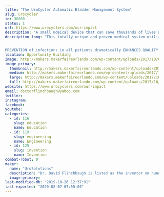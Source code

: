 ```yaml
---
title: "The UroCycler Automatic Bladder Management System"
slug: urocycler
id: 38800
status: 1
url: https://www.urocyclers.com/our-impact
description: "A small mdeical device that can save thousands of lives at a ridiculously low cost."
description-long: "This totally unique and proven medical system utilizes a precision, passive, low-cost, non-intrusive magnetic valve attached to the outer end of a Foley indwelling catheter, to serve as an external  PROSTHETIC sphincter muscle. In addition to preventing reflux of septic voided urine flowing back into the bladder from the collection bag, this system provides the benefit of sensing bladder filling pressure while allowing the bladder to fill and automatically flush out the body's liquid wastes in a NORMAL CYCLIC manner. The FDA-protocol observed results are amazing, because the REDUCTION IN Catheter-Associated Urinary Tract Infections (CAUTIs) has been proven to be 90.9%!


PREVENTION of infections in all patients dramatically ENHANCES QUALITY OF LIFE and REDUCES suffering, deaths,  and healthcare COSTS. This booth illustrates the principle of operation plus the patient-safety and user-friendly features of this \"Modern Marvel\" (History Channel), patented, life-saving medical system, thus helping to solve a problem which kills an estimated 271 Americans per day, now using a significantly Medicare-Reimbursed extremely effective new product."
location: Opportunity Building
image: http://makers.makerfaireorlando.com/wp-content/uploads/2017/10/Clear_Uro_Horiz.jpg
image-primary:
  thumbnail: http://makers.makerfaireorlando.com/wp-content/uploads/2017/10/Clear_Uro_Horiz-150x150.jpg
  medium: http://makers.makerfaireorlando.com/wp-content/uploads/2017/10/Clear_Uro_Horiz-300x225.jpg
  large: http://makers.makerfaireorlando.com/wp-content/uploads/2017/10/Clear_Uro_Horiz.jpg
  full: http://makers.makerfaireorlando.com/wp-content/uploads/2017/10/Clear_Uro_Horiz.jpg
website: https://www.urocyclers.com/our-impact
email: doctorflinchbaugh@yahoo.com
twitter: 
instagram: 
facebook: 
youtube: 
categories:
  - id: 116
    slug: education
    name: Education
  - id: 119
    slug: engineering
    name: Engineering
  - id: 125
    slug: invention
    name: Invention
combat-robot: 0
maker:
  name: "UroSolutions"
  description: "Dr. David Flinchbaugh is listed as the inventor on hundreds of patents.  He has a PHD in physics and a long history of innovative designs.  He has been the president of Inventors Council of Central Florida for over 40 years and has helped hundreds of people move their ideas toward products.  "
  image-primary: 
last-modified-db: "2019-10-26 12:37:01"
last-exported: "2020-08-07 07:55:00"
---
```

